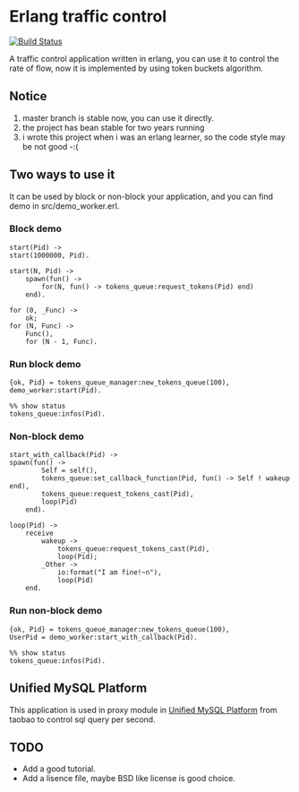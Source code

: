 Erlang traffic control
=============================

[![Build Status](https://travis-ci.org/GaoYusong/erlang-traffic-control.svg?branch=master)](https://travis-ci.org/GaoYusong/erlang-traffic-control)

A traffic control application written in erlang, you can use it to control the rate of flow, now it is implemented by using token buckets algorithm.

## Notice

1. master branch is stable now, you can use it directly.
2. the project has bean stable for two years running
3. i wrote this project when i was an erlang learner, so the code style may be not good -:(

## Two ways to use it
It can be used by block or non-block your application, and you can find demo in src/demo_worker.erl.
### Block demo
    start(Pid) ->
    start(1000000, Pid).

    start(N, Pid) ->
        spawn(fun() ->
            for(N, fun() -> tokens_queue:request_tokens(Pid) end)
        end).

    for (0, _Func) ->
    	ok;
    for (N, Func) ->
    	Func(),
    	for (N - 1, Func).
        
### Run block demo
    {ok, Pid} = tokens_queue_manager:new_tokens_queue(100),
    demo_worker:start(Pid).
    
    %% show status
    tokens_queue:infos(Pid).

### Non-block demo
    start_with_callback(Pid) ->
    spawn(fun() ->
    		Self = self(),
    		tokens_queue:set_callback_function(Pid, fun() -> Self ! wakeup end),
    		tokens_queue:request_tokens_cast(Pid),
    		loop(Pid)
    	end).
    
    loop(Pid) ->
    	receive
    		wakeup ->
    			tokens_queue:request_tokens_cast(Pid),
    			loop(Pid);
    		_Other ->
    			io:format("I am fine!~n"),
    			loop(Pid)
    	end.
### Run non-block demo
    {ok, Pid} = tokens_queue_manager:new_tokens_queue(100),
    UserPid = demo_worker:start_with_callback(Pid).
    
    %% show status
    tokens_queue:infos(Pid).


## Unified MySQL Platform 

This application is used in proxy module in [Unified MySQL Platform](http://blog.yufeng.info/archives/2349) from taobao to control sql query per second.

## TODO

* Add a good tutorial.
* Add a lisence file, maybe BSD like license is good choice.


